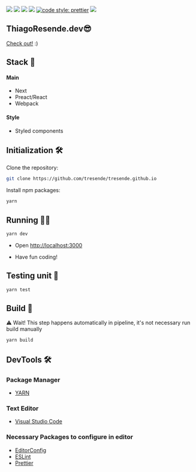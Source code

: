 ![](https://badges.aleen42.com/src/react.svg)
![](https://coveralls.io/repos/github/tresende/tresende.github.io/badge.svg)
![](https://github.com/tresende/tresende.github.io/actions/workflows/main.yml/badge.svg)
![](https://img.shields.io/badge/unit--test-jest-brightgreen)
[![code style: prettier](https://img.shields.io/badge/code_style-prettier-ff69b4.svg?style=flat-square)](https://github.com/prettier/prettier)
![](https://badges.aleen42.com/src/eslint.svg)

## ThiagoResende.dev😎

[Check out!](https://thiagoresende.com) :)

## Stack 🥞

#### Main

- Next
- Preact/React
- Webpack

#### Style

- Styled components

## Initialization 🛠

Clone the repository:

```sh
git clone https://github.com/tresende/tresende.github.io
```

Install npm packages:

```sh
yarn
```

## Running 👨‍💻

```sh
yarn dev
```

- Open [http://localhost:3000](http://localhost:3000)

- Have fun coding!

## Testing unit 🧪

```sh
yarn test
```

## Build 🚀

⚠️ Wait! This step happens automatically in pipeline, it's not necessary run build manually

```sh
yarn build
```

## DevTools 🛠

### Package Manager

- [YARN](https://yarnpkg.com/)

### Text Editor

- [Visual Studio Code](http://code.visualstudio.com)

### Necessary Packages to configure in editor

- [EditorConfig](http://editorconfig.org)
- [ESLint](https://eslint.org/)
- [Prettier](https://prettier.io/)
